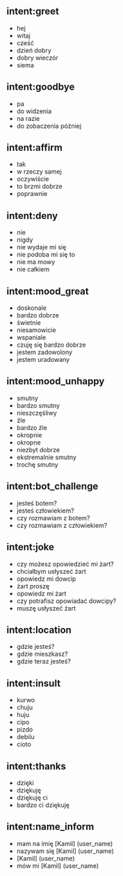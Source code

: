 ## intent:greet
- hej
- witaj
- cześć
- dzień dobry
- dobry wieczór
- siema

## intent:goodbye
- pa
- do widzenia
- na razie
- do zobaczenia później

## intent:affirm
- tak
- w rzeczy samej
- oczywiście
- to brzmi dobrze
- poprawnie

## intent:deny
- nie
- nigdy
- nie wydaje mi się
- nie podoba mi się to
- nie ma mowy
- nie całkiem

## intent:mood_great
- doskonale
- bardzo dobrze
- świetnie
- niesamowicie
- wspaniale
- czuję się bardzo dobrze
- jestem zadowolony
- jestem uradowany

## intent:mood_unhappy
- smutny
- bardzo smutny
- nieszczęśliwy
- źle
- bardzo źle
- okropnie
- okropne
- niezbyt dobrze
- ekstremalnie smutny
- trochę smutny

## intent:bot_challenge
- jesteś botem?
- jesteś człowiekiem?
- czy rozmawiam z botem?
- czy rozmawiam z człowiekiem?

## intent:joke
- czy możesz opowiedzieć mi żart?
- chciałbym usłyszeć żart
- opowiedz mi dowcip
- żart proszę
- opowiedz mi żart
- czy potrafisz opowiadać dowcipy?
- muszę usłyszeć żart

## intent:location
- gdzie jesteś?
- gdzie mieszkasz?
- gdzie teraz jesteś?

## intent:insult
- kurwo
- chuju
- huju
- cipo
- pizdo
- debilu
- cioto

## intent:thanks
- dzięki
- dziękuję
- dziękuję ci
- bardzo ci dziękuję

## intent:name_inform
- mam na imię [Kamil] (user_name)
- nazywam się [Kamil] (user_name)
- [Kamil] (user_name)
- mów mi [Kamil] (user_name)